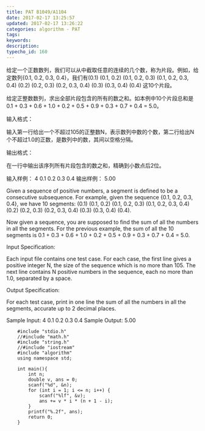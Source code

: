 ```yaml
---
title: PAT B1049/A1104
date: 2017-02-17 13:25:57
updated: 2017-02-17 13:26:22
categories: algorithm - PAT
tags: 
keywords:
description:
typecho_id: 160
---
```


给定一个正数数列，我们可以从中截取任意的连续的几个数，称为片段。例如，给定数列{0.1, 0.2, 0.3, 0.4}，我们有(0.1) (0.1, 0.2) (0.1, 0.2, 0.3) (0.1, 0.2, 0.3, 0.4) (0.2) (0.2, 0.3) (0.2, 0.3, 0.4) (0.3) (0.3, 0.4) (0.4) 这10个片段。

给定正整数数列，求出全部片段包含的所有的数之和。如本例中10个片段总和是0.1 + 0.3 + 0.6 + 1.0 + 0.2 + 0.5 + 0.9 + 0.3 + 0.7 + 0.4 = 5.0。

输入格式：

输入第一行给出一个不超过105的正整数N，表示数列中数的个数，第二行给出N个不超过1.0的正数，是数列中的数，其间以空格分隔。

输出格式：

在一行中输出该序列所有片段包含的数之和，精确到小数点后2位。

输入样例：
4
0.1 0.2 0.3 0.4 
输出样例：
5.00

Given a sequence of positive numbers, a segment is defined to be a consecutive subsequence. For example, given the sequence {0.1, 0.2, 0.3, 0.4}, we have 10 segments: (0.1) (0.1, 0.2) (0.1, 0.2, 0.3) (0.1, 0.2, 0.3, 0.4) (0.2) (0.2, 0.3) (0.2, 0.3, 0.4) (0.3) (0.3, 0.4) (0.4).

Now given a sequence, you are supposed to find the sum of all the numbers in all the segments. For the previous example, the sum of all the 10 segments is 0.1 + 0.3 + 0.6 + 1.0 + 0.2 + 0.5 + 0.9 + 0.3 + 0.7 + 0.4 = 5.0.

Input Specification:

Each input file contains one test case. For each case, the first line gives a positive integer N, the size of the sequence which is no more than 105. The next line contains N positive numbers in the sequence, each no more than 1.0, separated by a space.

Output Specification:

For each test case, print in one line the sum of all the numbers in all the segments, accurate up to 2 decimal places.

Sample Input:
4
0.1 0.2 0.3 0.4 
Sample Output:
5.00
```
    #include "stdio.h"
    //#include "math.h"
    #include "string.h"
    //#include "iostream"
    #include "algorithm"
    using namespace std;
    
    int main(){
        int n;
        double v, ans = 0;
        scanf("%d", &n);
        for (int i = 1; i <= n; i++) {
            scanf("%lf", &v);
            ans += v * i * (n + 1 - i);
        }
        printf("%.2f", ans);
        return 0;
    }

```